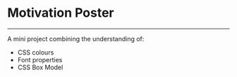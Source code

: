 # Motivation Poster
***
A mini project combining the understanding of:
* CSS colours
* Font properties 
* CSS Box Model